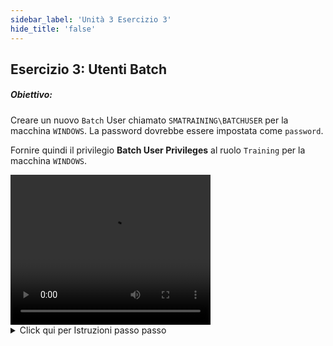 ```yaml
---
sidebar_label: 'Unità 3 Esercizio 3'
hide_title: 'false'
---
```


## Esercizio 3: Utenti Batch

##### Obiettivo:

Creare un nuovo ```Batch``` User chiamato ```SMATRAINING\BATCHUSER``` per la macchina ```WINDOWS```. La password dovrebbe essere impostata come ```password```.

Fornire quindi il privilegio **Batch User Privileges** al ruolo ```Training``` per la macchina ```WINDOWS```.


<div>
<video width="320" height="240" controls>
  <source src="videobasic/U3E3.mp4" type="video/mp4"></source>
Your browser does not support the video tag.
</video>
</div>

<details>

<summary>Click qui per Istruzioni passo passo</summary>

1. Nel menù **Sicurezza** fare doppio clic su **Batch Users**.
2. Selezionare **Windows** dal menà a discesa **Select the target OS**.
3. Fare clic sul pulsante **Add** nella barra strumenti Batch Users. (_** Assicurarsi di fare clic sul pulsante Aggiungi. Non sovrascrivere il profilo utente batch attualmente esistente_)
4. Digitare ```SMATRAINING\BATCHUSER``` nel campo di testo **User** sotto l'area **Batch User Details** sulla destra.
5. Digita ```password``` nei campi **Password** e **Confirm Password**.
6. Fare clic sul pulsante Salva nella barra degli strumenti **Accoun**t utente.
7. Notare che ```SMATRAINING\BATCHUSER``` è stata aggiunta alla lista degli utenti **Batch Users** per le macchine **Windows** (a sinistra).
8. Chiudere la scheda **Batch Users**.
9. Nella voce di menù **Security > Privileges** fare doppio clic su **Batch Users Privileges**.
10. Nell'elenco a discesa **Select Role** scegliere il ruolo **Training Role**.
11. Nell'elenco a discesa **Target Operating System** selezionare **Windows**.
12. Notare che ```SMATRAINING\BATCHUSER``` è visualizzato nella lista **Revoked** (a sinistra).
13. Nella lista Revoked list, fare clic su ```SMATRAINING\BATCHUSER``` quindi fare clic sulla freccia verde (che punta a destra) per impostare ```SMATRAINING\BATCHUSER``` nella lista **Granted**.
14.	Chiudere la scheda **Batch User Privileges**.
:::note Nota
l'utente ```Student1``` (che si trova sotto il Training Role) ora può selezionare questo utente per eseguire i lavori durante l'impostazione nella schermata Dettagli Job
:::

</details>